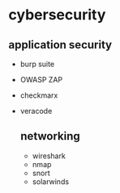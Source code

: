 # cybersecurity

## application security
- burp suite
- OWASP ZAP
- checkmarx
- veracode

  ## networking
  - wireshark
  - nmap
  - snort
  - solarwinds
 
    
